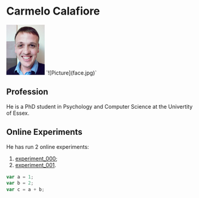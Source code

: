 # Carmelo Calafiore

<img src="face.jpg" width="20%" height="20%">
`![Picture](face.jpg)`

## Profession
He is a PhD student in Psychology and Computer Science at the Univertity of Essex.

## Online Experiments
He has run 2 online experiments:
1. [experiment_000](https://ccalafiore.github.io/action_recognition/experiments/experiment_000/jspsych-animation_CC.html);
2. [experiment_001](https://ccalafiore.github.io/action_recognition/experiments/experiment_001/run_no_random_movements.html).


```javascript
var a = 1;
var b = 2;
var c = a + b;
```